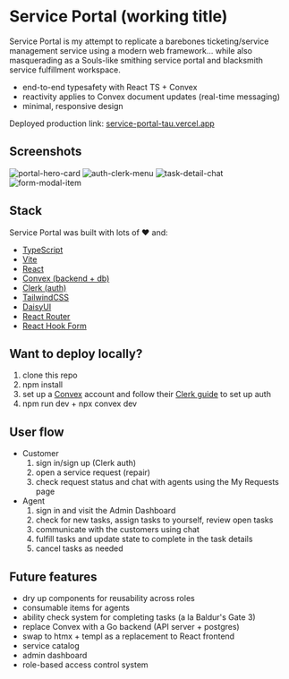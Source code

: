 # Service Portal (working title)
Service Portal is my attempt to replicate a barebones ticketing/service management service using a modern web framework... while also masquerading as a Souls-like smithing service portal and blacksmith service fulfillment workspace.

- end-to-end typesafety with React TS + Convex
- reactivity applies to Convex document updates (real-time messaging)
- minimal, responsive design

Deployed production link: [service-portal-tau.vercel.app](https://service-portal-tau.vercel.app)

## Screenshots
![portal-hero-card](https://github.com/jeffmancilla/service-portal/assets/54294370/cb32d550-2d64-4753-8ecd-9930464ab2bc)
![auth-clerk-menu](https://github.com/jeffmancilla/service-portal/assets/54294370/62554eab-b27d-4b8e-a3ed-9ad5f39d33ef)
![task-detail-chat](https://github.com/jeffmancilla/service-portal/assets/54294370/9844086a-497c-492a-a5b6-8a60de762e21)
![form-modal-item](https://github.com/jeffmancilla/service-portal/assets/54294370/3e453e24-b273-4bd4-8844-0bcb0fad0e0e)

## Stack
Service Portal was built with lots of ♥ and:
- [TypeScript](https://www.typescriptlang.org/)
- [Vite](https://vitejs.dev/)
- [React](https://react.dev/)
- [Convex (backend + db)](https://www.convex.dev/)
- [Clerk (auth)](https://clerk.com/)
- [TailwindCSS](https://tailwindcss.com/)
- [DaisyUI](https://daisyui.com/)
- [React Router](https://reactrouter.com/)
- [React Hook Form](https://react-hook-form.com/)

## Want to deploy locally?
1. clone this repo
2. npm install
3. set up a [Convex](https://www.convex.dev) account and follow their [Clerk guide](https://docs.convex.dev/auth/clerk) to set up auth
4. npm run dev + npx convex dev 

## User flow
- Customer
  1. sign in/sign up (Clerk auth)
  2. open a service request (repair)
  3. check request status and chat with agents using the My Requests page
- Agent
  1. sign in and visit the Admin Dashboard
  2. check for new tasks, assign tasks to yourself, review open tasks
  4. communicate with the customers using chat
  3. fulfill tasks and update state to complete in the task details
  3. cancel tasks as needed

## Future features
- dry up components for reusability across roles
- consumable items for agents
- ability check system for completing tasks (a la Baldur's Gate 3)
- replace Convex with a Go backend (API server + postgres)
- swap to htmx + templ as a replacement to React frontend
- service catalog
- admin dashboard
- role-based access control system
